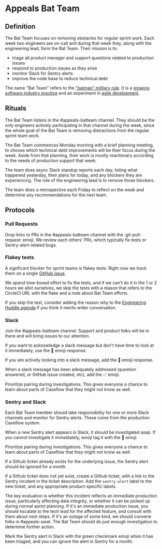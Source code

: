 # Appeals Bat Team

## Definition

The Bat Team focuses on removing obstacles for regular sprint work. Each week two engineers are on-call
and during that week they, along with the engineering lead, form the Bat Team. Their mission is to:

* triage all product manager and support questions related to production issues
* respond to production issues as they arise
* monitor Slack for Sentry alerts
* improve the code base to reduce technical debt

The name "Bat Team" refers to the ["batman" military role](https://en.wikipedia.org/wiki/Batman_(military)).
It is a [growing software industry practice](https://twitter.com/mipsytipsy/status/1059392900239306755)
and an experiment in [agile development](https://www.icidigital.com/blog/web-development/batman-can-save-agile-team).

## Rituals

The Bat Team listens in the #appeals-batteam channel. They should be the only engineers actively participating
in that channel during the week, since the whole goal of the Bat Team is removing distractions from the
regular sprint team work.

The Bat Team commences Monday morning with a brief planning meeting, to choose which technical debt improvements
will be their focus during the week. Aside from that planning, their work is mostly reactionary according
to the needs of production support that week.

The team does async Slack standup reports each day, listing what happened yesterday, their plans for today,
and any blockers they are experiencing. The role of the engineering lead is to remove those blockers.

The team does a retrospective each Friday to reflect on the week and determine any recommendations
for the next team.

## Protocols

### Pull Requests

Drop links to PRs in the #appeals-batteam channel with the :git-pull-request: emoji. We review each others'
PRs, which typically fix tests or Sentry-alert-related bugs.

### Flakey tests

A signficant blocker for sprint teams is flakey tests. Right now we track them on a single
[GitHub issue](https://github.com/department-of-veterans-affairs/caseflow/issues/10516).

We spend time-boxed effort to fix the tests, and if we can't do it in the 1 or 2 hours we allot ourselves,
we skip the tests with a reason that refers to the CircleCI URL with the flake and a note about Bat Team efforts.

If you skip the test, consider adding the reason why to the
[Engineering Huddle agenda](https://github.com/department-of-veterans-affairs/caseflow/issues/10569)
if you think it merits wider conversation.

### Slack

Join the #appeals-batteam channel. Support and product folks will be in there and will bring issues to our attention.

If you want to acknowledge a slack message but don't have time to look at it immediately, use the :bat:
emoji response.

If you are actively looking into a slack message, add the :eyes: emoji response.

When a slack message has been adequately addressed (question answered, or GitHub issue created, etc),
add the :white_check_mark: emoji.

Prioritize pairing during investigations. This gives everyone a chance to learn about parts of Caseflow that
they might not know as well.

### Sentry and Slack

Each Bat Team member should take responsibility for one or more Slack channels and monitor for Sentry alerts. These
come from the production Caseflow system.

When a new Sentry alert appears in Slack, it should be investigated asap. If you cannot investigate it immediately,
emoji tag it with the :bat: emoji.

Prioritize pairing during investigations. This gives everyone a chance to learn about parts of Caseflow that
they might not know as well.

If a Github ticket already exists for the underlying issue, the Sentry alert should be ignored for a month.

If a Github ticket does not yet exist, create a Github ticket, with a link to the Sentry incident
in the ticket description. Add the `sentry-alert` label to the new ticket, and any appropriate product-specific labels.

The key evaluation is whether this incident reflects an immediate production issue,
particularly affecting data integrity, or whether it can be picked up during normal sprint planning.
If it's an immediate production issue, you should escalate to the tech lead for the affected feature,
and consult with them about next steps. If it's an outage of some kind, we should convene folks in #appeals-swat.
The Bat Team should do just enough investigation to determine further action.

Mark the Sentry alert in Slack with the green checkmark emoji when it has been triaged, and you can ignore the alert
in Sentry for a month.

